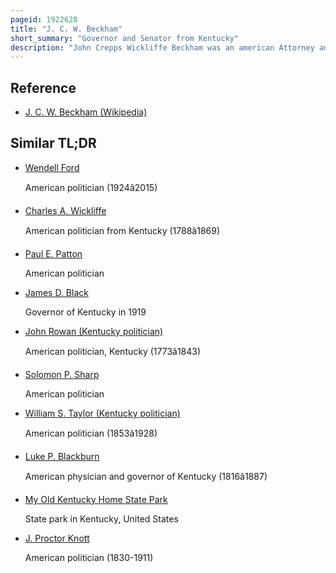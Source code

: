 ```yaml
---
pageid: 1922628
title: "J. C. W. Beckham"
short_summary: "Governor and Senator from Kentucky"
description: "John Crepps Wickliffe Beckham was an american Attorney and Politician who served as the 35th Governor of kentucky and as a united States senator from Kentucky. He was the first popularly elected senate Member of the State after Passage of the seventeenth Amendment."
---
```


## Reference

- [J. C. W. Beckham (Wikipedia)](https://en.wikipedia.org/?curid=1922628)

## Similar TL;DR

- [Wendell Ford](/tldr/en/wendell-ford)

  American politician (1924â2015)

- [Charles A. Wickliffe](/tldr/en/charles-a-wickliffe)

  American politician from Kentucky (1788â1869)

- [Paul E. Patton](/tldr/en/paul-e-patton)

  American politician

- [James D. Black](/tldr/en/james-d-black)

  Governor of Kentucky in 1919

- [John Rowan (Kentucky politician)](/tldr/en/john-rowan-kentucky-politician)

  American politician, Kentucky (1773â1843)

- [Solomon P. Sharp](/tldr/en/solomon-p-sharp)

  American politician

- [William S. Taylor (Kentucky politician)](/tldr/en/william-s-taylor-kentucky-politician)

  American politician (1853â1928)

- [Luke P. Blackburn](/tldr/en/luke-p-blackburn)

  American physician and governor of Kentucky (1816â1887)

- [My Old Kentucky Home State Park](/tldr/en/my-old-kentucky-home-state-park)

  State park in Kentucky, United States

- [J. Proctor Knott](/tldr/en/j-proctor-knott)

  American politician (1830-1911)
